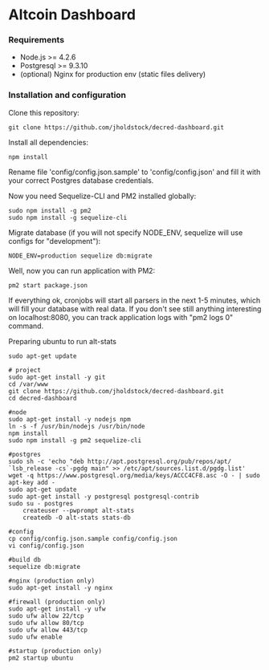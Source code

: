 # Altcoin Dashboard

### Requirements
- Node.js >= 4.2.6
- Postgresql >= 9.3.10
- (optional) Nginx for production env (static files delivery)

### Installation and configuration
Clone this repository:

```
git clone https://github.com/jholdstock/decred-dashboard.git
```

Install all dependencies:

```
npm install
```

Rename file 'config/config.json.sample' to 'config/config.json' and fill it with your correct Postgres database credentials.

Now you need Sequelize-CLI and PM2 installed globally:

```
sudo npm install -g pm2
sudo npm install -g sequelize-cli
```

Migrate database (if you will not specify NODE_ENV, sequelize will use configs for "development"):

```
NODE_ENV=production sequelize db:migrate
```

Well, now you can run application with PM2:
```
pm2 start package.json
```
If everything ok, cronjobs will start all parsers in the next 1-5 minutes, which will fill your database with real data. If you don't see still anything interesting on localhost:8080, you can track application logs with "pm2 logs 0" command.


Preparing ubuntu to run alt-stats
```
sudo apt-get update

# project
sudo apt-get install -y git
cd /var/www
git clone https://github.com/jholdstock/decred-dashboard.git
cd decred-dashboard

#node
sudo apt-get install -y nodejs npm
ln -s -f /usr/bin/nodejs /usr/bin/node
npm install
sudo npm install -g pm2 sequelize-cli

#postgres
sudo sh -c 'echo "deb http://apt.postgresql.org/pub/repos/apt/ `lsb_release -cs`-pgdg main" >> /etc/apt/sources.list.d/pgdg.list'
wget -q https://www.postgresql.org/media/keys/ACCC4CF8.asc -O - | sudo apt-key add -
sudo apt-get update
sudo apt-get install -y postgresql postgresql-contrib
sudo su - postgres
	createuser --pwprompt alt-stats
	createdb -O alt-stats stats-db

#config
cp config/config.json.sample config/config.json
vi config/config.json

#build db
sequelize db:migrate

#nginx (production only)
sudo apt-get install -y nginx

#firewall (production only)
sudo apt-get install -y ufw
sudo ufw allow 22/tcp
sudo ufw allow 80/tcp
sudo ufw allow 443/tcp
sudo ufw enable

#startup (production only)
pm2 startup ubuntu
```

